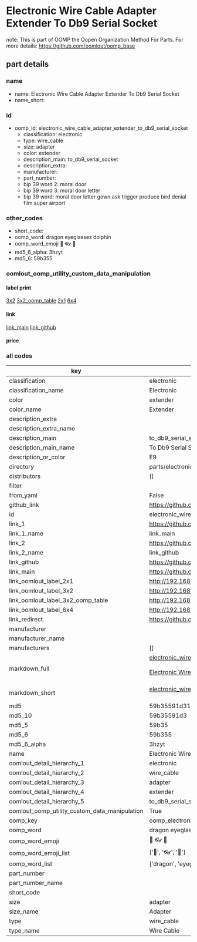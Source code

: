 # Electronic Wire Cable Adapter Extender To Db9 Serial Socket  

note: This is part of OOMP the Oopen Organization Method For Parts. For more details: https://github.com/oomlout/oomp_base

##  part details
  







### name
* name: Electronic Wire Cable Adapter Extender To Db9 Serial Socket
* name_short: 
### id
* oomp_id: electronic_wire_cable_adapter_extender_to_db9_serial_socket
  * classification: electronic
  * type: wire_cable
  * size: adapter
  * color: extender
  * description_main: to_db9_serial_socket
  * description_extra: 
  * manufacturer: 
  * part_number: 
  * bip 39 word 2: moral door
  * bip 39 word 3: moral door letter
  * bip 39 word: moral door letter gown ask trigger produce bird denial film super airport

### other_codes
* short_code: 
* oomp_word: dragon eyeglasses dolphin
* oomp_word_emoji :dragon: :eyeglasses: :dolphin:
* md5_6_alpha: 3hzyt
* md5_6: 59b355






### oomlout_oomp_utility_custom_data_manipulation
#### label print
[3x2](http://192.168.1.245:1112/?label=oomp%203hzyt)
[3x2_oomp_table](http://192.168.1.108:1112/?label=oomp%203hzyt)
[2x1](http://192.168.1.242:1112/?label=oomp%203hzyt)
[6x4](http://192.168.1.55:1112/?label=oomp%203hzyt)    

#### link

[link_main](https://github.com/oomlout/oomlout_oomp_version_1_messy/tree/main/parts/electronic_wire_cable_adapter_extender_to_db9_serial_socket) [link_github](https://github.com/oomlout/oomlout_oomp_version_1_messy/tree/main/parts/electronic_wire_cable_adapter_extender_to_db9_serial_socket)                             

#### price







### all codes 
| key | value |  
| --- | --- |  
| classification | electronic |  
| classification_name | Electronic |  
| color | extender |  
| color_name | Extender |  
| description_extra |  |  
| description_extra_name |  |  
| description_main | to_db9_serial_socket |  
| description_main_name | To Db9 Serial Socket |  
| description_or_color | E9 |  
| directory | parts/electronic_wire_cable_adapter_extender_to_db9_serial_socket |  
| distributors | [] |  
| filter |  |  
| from_yaml | False |  
| github_link | https://github.com/oomlout/oomlout_oomp_part_src/tree/main/parts/electronic_wire_cable_adapter_extender_to_db9_serial_socket |  
| id | electronic_wire_cable_adapter_extender_to_db9_serial_socket |  
| link_1 | https://github.com/oomlout/oomlout_oomp_version_1_messy/tree/main/parts/electronic_wire_cable_adapter_extender_to_db9_serial_socket |  
| link_1_name | link_main |  
| link_2 | https://github.com/oomlout/oomlout_oomp_version_1_messy/tree/main/parts/electronic_wire_cable_adapter_extender_to_db9_serial_socket |  
| link_2_name | link_github |  
| link_github | https://github.com/oomlout/oomlout_oomp_version_1_messy/tree/main/parts/electronic_wire_cable_adapter_extender_to_db9_serial_socket |  
| link_main | https://github.com/oomlout/oomlout_oomp_version_1_messy/tree/main/parts/electronic_wire_cable_adapter_extender_to_db9_serial_socket |  
| link_oomlout_label_2x1 | http://192.168.1.242:1112/?label=oomp%203hzyt |  
| link_oomlout_label_3x2 | http://192.168.1.245:1112/?label=oomp%203hzyt |  
| link_oomlout_label_3x2_oomp_table | http://192.168.1.108:1112/?label=oomp%203hzyt |  
| link_oomlout_label_6x4 | http://192.168.1.55:1112/?label=oomp%203hzyt |  
| link_redirect | https://github.com/oomlout/oomlout_oomp_version_1_messy/tree/main/parts/electronic_wire_cable_adapter_extender_to_db9_serial_socket |  
| manufacturer |  |  
| manufacturer_name |  |  
| manufacturers | [] |  
| markdown_full | [electronic_wire_cable_adapter_extender_to_db9_serial_socket](none)<br>[](none)<br>[Electronic Wire Cable Adapter Extender To Db9 Serial Socket](none)<br><br> |  
| markdown_short | [electronic_wire_cable_adapter_extender_to_db9_serial_socket](none)<br><br> |  
| md5 | 59b35591d3169577a206a65301105c7d |  
| md5_10 | 59b35591d3 |  
| md5_5 | 59b35 |  
| md5_6 | 59b355 |  
| md5_6_alpha | 3hzyt |  
| name | Electronic Wire Cable Adapter Extender To Db9 Serial Socket |  
| oomlout_detail_hierarchy_1 | electronic |  
| oomlout_detail_hierarchy_2 | wire_cable |  
| oomlout_detail_hierarchy_3 | adapter |  
| oomlout_detail_hierarchy_4 | extender |  
| oomlout_detail_hierarchy_5 | to_db9_serial_socket |  
| oomlout_oomp_utility_custom_data_manipulation | True |  
| oomp_key | oomp_electronic_wire_cable_adapter_extender_to_db9_serial_socket |  
| oomp_word | dragon eyeglasses dolphin |  
| oomp_word_emoji | :dragon: :eyeglasses: :dolphin: |  
| oomp_word_emoji_list | [':dragon:', ':eyeglasses:', ':dolphin:'] |  
| oomp_word_list | ['dragon', 'eyeglasses', 'dolphin'] |  
| part_number |  |  
| part_number_name |  |  
| short_code |  |  
| size | adapter |  
| size_name | Adapter |  
| type | wire_cable |  
| type_name | Wire Cable |  
